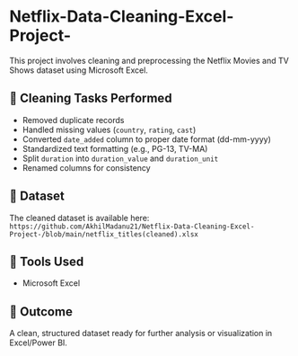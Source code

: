 # Netflix-Data-Cleaning-Excel-Project-
This project involves cleaning and preprocessing the Netflix Movies and TV Shows dataset using Microsoft Excel.

## 🧹 Cleaning Tasks Performed

- Removed duplicate records
- Handled missing values (`country`, `rating`, `cast`)
- Converted `date_added` column to proper date format (dd-mm-yyyy)
- Standardized text formatting (e.g., PG-13, TV-MA)
- Split `duration` into `duration_value` and `duration_unit`
- Renamed columns for consistency

## 📁 Dataset

The cleaned dataset is available here: `https://github.com/AkhilMadanu21/Netflix-Data-Cleaning-Excel-Project-/blob/main/netflix_titles(cleaned).xlsx`

## 🔧 Tools Used

- Microsoft Excel

## 📌 Outcome

A clean, structured dataset ready for further analysis or visualization in Excel/Power BI.
